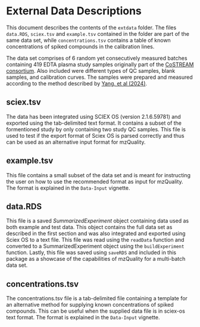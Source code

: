 # External Data Descriptions

This document describes the contents of the `extdata` folder.
The files `data.RDS`, `sciex.tsv` and `example.tsv` contained in the folder 
are part of the same data set, while `concentrations.tsv` contains a table
of known concentrations of spiked compounds in the calibration lines. 

The data set comprises of 6 random yet consecutively measured batches 
containing 419 EDTA plasma study samples originally part of the 
[CoSTREAM consortium](https://costream.eu/index.html). 
Also included were different types of QC samples, blank samples, 
and calibration curves. The samples were prepared and measured according 
to the method described by [Yang. et al (2024)](https://www.sciencedirect.com/science/article/pii/S0003267024001491).

## sciex.tsv
The data has been integrated using SCIEX OS (version 2.1.6.59781) and 
exported using the tab-delimited text format. It contains a subset of 
the formentioned study by only containing two study QC samples. 
This file is used to test if the export format of Sciex OS is parsed 
correctly and thus can be used as an alternative input format for mzQuality. 

## example.tsv
This file contains a small subset of the data set and is meant for 
instructing the user on how to use the recommended format as input 
for mzQuality. The format is explained in the `Data-Input`
vignette. 

## data.RDS
This file is a saved _SummarizedExperiment_ object containing data 
used as both example and test data. This object contains the full data set
as described in the first section and was also integrated and exported 
using Sciex OS to a text file. This file was read using the 
`readData` function and converted to a SummarizedExperiment object 
using the `buildExperiment` function. Lastly, this file was saved 
using `saveRDS` and included in this package as a showcase of the 
capabilities of mzQuality for a multi-batch data set.

## concentrations.tsv
The concentrations.tsv file is a tab-delimited file containing a 
template for an alternative method for supplying known concentrations
of spiked compounds. This can be useful when the supplied data file
is in sciex-os text format. The format is explained in the `Data-Input`
vignette. 
